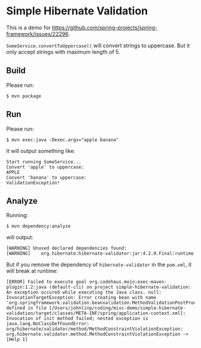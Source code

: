 # Simple Hibernate Validation

This is a demo for <https://github.com/spring-projects/spring-framework/issues/22296>.

`SomeService.convertToUppercase()` will convert strings to uppercase.
But it only accept strings with maximum length of 5.

## Build

Please run:

```
$ mvn package
```


## Run

Please run:

```
$ mvn exec:java -Dexec.args="apple banana"
```

It will output something like:

```
Start running SomeService...
Convert 'apple' to uppercase:
APPLE
Convert 'banana' to uppercase:
ValidationException!
```

## Analyze

Running:

```
$ mvn dependency:analyze
```

will output:

```
[WARNING] Unused declared dependencies found:
[WARNING]    org.hibernate:hibernate-validator:jar:4.2.0.Final:runtime
```

But if you remove the dependency of `hibernate-validator` in the `pom.xml`, it will break at runtime:

```
[ERROR] Failed to execute goal org.codehaus.mojo:exec-maven-plugin:1.2:java (default-cli) on project simple-hibernate-validation: An exception occured while executing the Java class. null: InvocationTargetException: Error creating bean with name 'org.springframework.validation.beanvalidation.MethodValidationPostProcessor#0' defined in file [/Users/johnlinp/coding/misc-demo/simple-hibernate-validation/target/classes/META-INF/spring/application-context.xml]: Invocation of init method failed; nested exception is java.lang.NoClassDefFoundError: org/hibernate/validator/method/MethodConstraintViolationException: org.hibernate.validator.method.MethodConstraintViolationException -> [Help 1]
```
